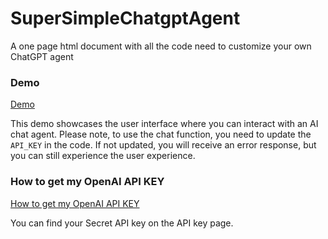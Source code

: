# SuperSimpleChatgptAgent
A one page html document with all the code need to customize your own ChatGPT agent

### Demo

[Demo](https://jadehamel.fr/ai/chatgptagent/)

This demo showcases the user interface where you can interact with an AI chat agent. Please note, to use the chat function, you need to update the `API_KEY` in the code. If not updated, you will receive an error response, but you can still experience the user experience.

### How to get my OpenAI API KEY

[How to get my OpenAI API KEY](https://platform.openai.com/api-keys)

You can find your Secret API key on the API key page.
